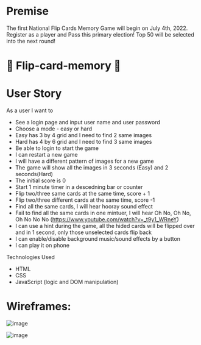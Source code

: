 # Premise

The first National Flip Cards Memory Game will begin on July 4th, 2022.
Register as a player and Pass this primary election!
Top 50 will be selected into the next round!

# 🧐 Flip-card-memory 🧐

# User Story

As a user I want to

- See a login page and input user name and user password
- Choose a mode - easy or hard
- Easy has 3 by 4 grid and I need to find 2 same images
- Hard has 4 by 6 grid and I need to find 3 same images
- Be able to login to start the game
- I can restart a new game
- I will have a different pattern of images for a new game
- The game will show all the images in 3 seconds (Easy) and 2 seconds(Hard)
- The initial score is 0
- Start 1 minute timer in a descedning bar or counter
- Flip two/three same cards at the same time, score + 1
- Flip two/three different cards at the same time, score -1
- Find all the same cards, I will hear hooray sound effect
- Fail to find all the same cards in one mintuer, I will hear Oh No, Oh No, Oh No No No (https://www.youtube.com/watch?v=_t9y1_WRneY)
- I can use a hint during the game, all the hided cards will be flipped over and in 1 second, only those unselected cards flip back
- I can enable/disable background music/sound effects by a button
- I can play it on phone

Technologies Used

- HTML
- CSS
- JavaScript (logic and DOM manipulation)

# Wireframes:

![image](https://user-images.githubusercontent.com/19142112/169660967-13afec5c-9912-4901-bc12-763e83cc97e4.png)

![image](https://user-images.githubusercontent.com/19142112/169660977-abe163c8-48ca-47d2-9f27-dd5ffd4c357c.png)
